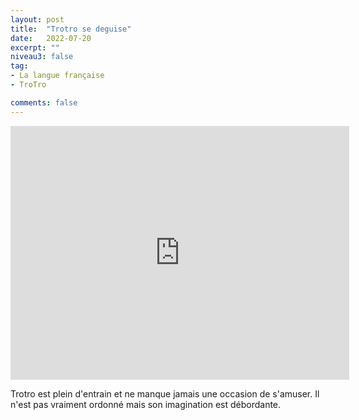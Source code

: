 ```yaml
---
layout: post
title:  "Trotro se deguise"
date:   2022-07-20
excerpt: ""
niveau3: false
tag:
- La langue française
- TroTro

comments: false
---
```

<center>
<img style="display: none;" src="/assets/img/thumbnails/trotro-20.jpg" alt="" width="1" height="1">
<iframe width="542px" height="406px" src="https://www.youtube.com/embed/464TMRy04ho?rel=0&controls=1&showinfo=0&modestbranding=1&enablejsapi=1" allowfullscreen frameborder="0" ></iframe></center>

Trotro est plein d'entrain et ne manque jamais une occasion de s'amuser. Il n'est pas vraiment ordonné mais son imagination est débordante. 
